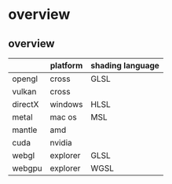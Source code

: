 # overview

## overview

|         | platform | shading language |
|---------|----------|------------------|
| opengl  | cross    | GLSL             |
| vulkan  | cross    |                  |
| directX | windows  | HLSL             |
| metal   | mac os   | MSL              |
| mantle  | amd      |                  |
| cuda    | nvidia   |                  |
| webgl   | explorer | GLSL             |
| webgpu  | explorer | WGSL             |
